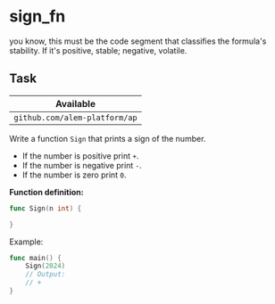 # sign_fn

<p data-story-username="a-J-nx">you know, this must be the code segment that classifies the formula's stability. 
If it's positive, stable; negative, volatile.</p>

## Task

| Available                     |
| ----------------------------- |
| `github.com/alem-platform/ap` |

Write a function `Sign` that prints a sign of the number.

- If the number is positive print `+`.
- If the number is negative print `-`.
- If the number is zero print `0`.

**Function definition:**

```go
func Sign(n int) {

}
```

Example:

```go
func main() {
    Sign(2024)
    // Output:
	// +
}
```
